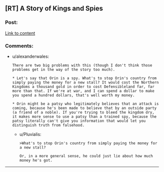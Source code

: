 ## [RT] A Story of Kings and Spies

### Post:

[Link to content](http://lesswrong.com/r/discussion/lw/kcg/a_story_of_kings_and_spies/)

### Comments:

- u/alexanderwales:
  ```
  There are two big problems with this (though I don't think those problems get in the way of the story too much).

  * Let's say that Orin is a spy. What's to stop Orin's country from simply paying the money for a new stall? It would cost the Northern Kingdoms a thousand gold in order to cost Defensibleland far, far more than that. If we're at war, and I can spend a dollar to make you spend a hundred dollars, that's well worth my money.

  * Orin might be a patsy who legitimately believes that an attack is coming, because he's been made to believe that by an outside party (a friend of a noble). If you're trying to bleed the kingdom dry, it makes more sense to use a patsy than a trained spy, because the patsy literally can't give you information that would let you distinguish truth from falsehood.
  ```

  - u/Pluvialis:
    ```
    >What's to stop Orin's country from simply paying the money for a new stall?

    Or, in a more general sense, he could just lie about how much money he's got.
    ```

---

